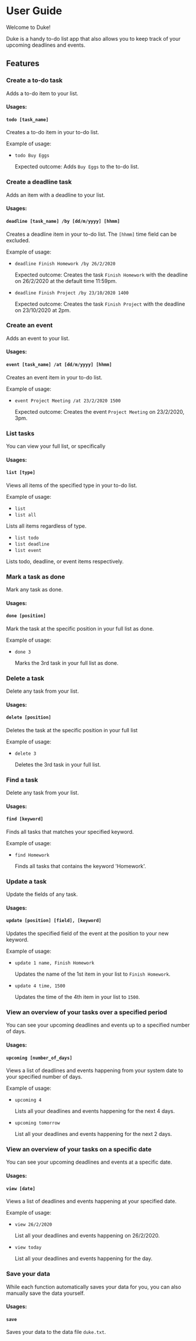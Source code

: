 # User Guide
Welcome to Duke!

Duke is a handy to-do list app that also allows you to keep track of your upcoming deadlines and events.

## Features 

### Create a to-do task
Adds a to-do item to your list.
#### Usages:
#### `todo [task_name]`

Creates a to-do item in your to-do list.

Example of usage: 

* `todo Buy Eggs`

  Expected outcome: Adds `Buy Eggs` to the to-do list.



### Create a deadline task
Adds an item with a deadline to your list.
#### Usages:
#### `deadline [task_name] /by [dd/m/yyyy] [hhmm]`

Creates a deadline item in your to-do list. The `[hhmm]` time field can be excluded.

Example of usage: 

* `deadline Finish Homework /by 26/2/2020`

  Expected outcome: Creates the task `Finish Homework` with the deadline on 26/2/2020 at the default time 11:59pm.

* `deadline Finish Project /by 23/10/2020 1400`

  Expected outcome: Creates the task `Finish Project` with the deadline on 23/10/2020 at 2pm.



### Create an event
Adds an event to your list.
#### Usages:
#### `event [task_name] /at [dd/m/yyyy] [hhmm]`

Creates an event item in your to-do list.

Example of usage: 

* `event Project Meeting /at 23/2/2020 1500`

  Expected outcome: Creates the event `Project Meeting` on 23/2/2020, 3pm.



### List tasks
You can view your full list, or specifically 
#### Usages:
#### `list [type]`

Views all items of the specified type in your to-do list. 

Example of usage: 

* `list`
* `list all`

Lists all items regardless of type.

* `list todo`
* `list deadline`
* `list event`

Lists todo, deadline, or event items respectively.



### Mark a task as done
Mark any task as done.
#### Usages:
#### `done [position]`

Mark the task at the specific position in your full list as done.

Example of usage: 

* `done 3`

  Marks the 3rd task in your full list as done.
  
  

### Delete a task
Delete any task from your list.
#### Usages:
#### `delete [position]`

Deletes the task at the specific position in your full list

Example of usage: 

* `delete 3`

  Deletes the 3rd task in your full list.
  
  
  
### Find a task
Delete any task from your list.
#### Usages:
#### `find [keyword]`

Finds all tasks that matches your specified keyword.

Example of usage: 

* `find Homework`

  Finds all tasks that contains the keyword 'Homework'.
  


### Update a task
Update the fields of any task.
#### Usages:
#### `update [position] [field], [keyword]`

Updates the specified field of the event at the position to your new keyword.

Example of usage:

* `update 1 name, Finish Homework`

  Updates the name of the 1st item in your list to `Finish Homework`.
  
* `update 4 time, 1500`

  Updates the time of the 4th item in your list to `1500`.
  


### View an overview of your tasks over a specified period
You can see your upcoming deadlines and events up to a specified number of days.
#### Usages:
#### `upcoming [number_of_days]`

Views a list of deadlines and events happening from your system date to your specified number of days.

Example of usage:

* `upcoming 4`

  Lists all your deadlines and events happening for the next 4 days.
  
* `upcoming tomorrow`

  List all your deadlines and events happening for the next 2 days.
  


### View an overview of your tasks on a specific date
You can see your upcoming deadlines and events at a specific date.
#### Usages:
#### `view [date]`

Views a list of deadlines and events happening at your specified date.

Example of usage:

* `view 26/2/2020`

  List all your deadlines and events happening on 26/2/2020.
  
* `view today`

  List all your deadlines and events happening for the day.
  
  
  
### Save your data
While each function automatically saves your data for you, you can also manually save the data yourself.
#### Usages:
#### `save`

Saves your data to the data file `duke.txt`.